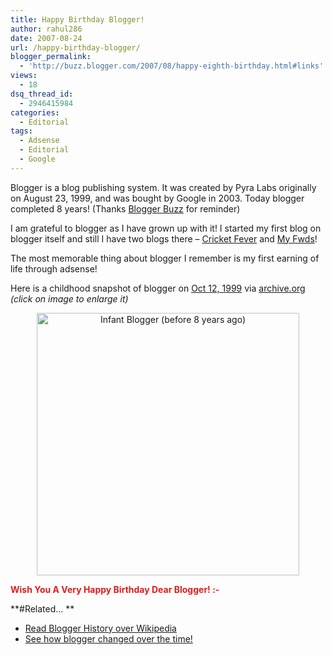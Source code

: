 ```yaml
---
title: Happy Birthday Blogger!
author: rahul286
date: 2007-08-24
url: /happy-birthday-blogger/
blogger_permalink:
  - 'http://buzz.blogger.com/2007/08/happy-eighth-birthday.html#links'
views:
  - 18
dsq_thread_id:
  - 2946415984
categories:
  - Editorial
tags:
  - Adsense
  - Editorial
  - Google
---
```

Blogger is a blog publishing system. It was created by Pyra Labs originally on August 23, 1999, and was bought by Google in 2003. Today blogger completed 8 years! (Thanks <a href="http://buzz.blogger.com/2007/08/happy-eighth-birthday.html#links" onclick="_gaq.push(['_trackEvent', 'outbound-article', 'http://buzz.blogger.com/2007/08/happy-eighth-birthday.html#links', 'Blogger Buzz']);" >Blogger Buzz</a> for reminder)

I am grateful to blogger as I have grown up with it! I started my first blog on blogger itself and still I have two blogs there &#8211; <a href="http://cric286.blogspot.com/" onclick="_gaq.push(['_trackEvent', 'outbound-article', 'http://cric286.blogspot.com/', 'Cricket Fever']);" >Cricket Fever</a> and <a href="http://myfwds.blogspot.com/" onclick="_gaq.push(['_trackEvent', 'outbound-article', 'http://myfwds.blogspot.com/', 'My Fwds']);" >My Fwds</a>!

The most memorable thing about blogger I remember is my first earning of life through adsense!

Here is a childhood snapshot of blogger on <a href="http://web.archive.org/web/19991012022531/http://blogger.com/" onclick="_gaq.push(['_trackEvent', 'outbound-article', 'http://web.archive.org/web/19991012022531/http://blogger.com/', 'Oct 12, 1999']);" >Oct 12, 1999</a> via <a href="http://web.archive.org/" onclick="_gaq.push(['_trackEvent', 'outbound-article', 'http://web.archive.org/', 'archive.org']);" target="_blank" title="Wayback Machine">archive.org</a> *(click on image to enlarge it)*

<a href="http://cdn.devilsworkshop.org/files/2007/08/blogger_snapshot_early_days_by_devils_workshop.JPG" target="_blank" title="Infant Blogger (before 8 years ago)"></a>

<div style="text-align: center">
  <a href="http://cdn.devilsworkshop.org/files/2007/08/blogger_snapshot_early_days_by_devils_workshop.JPG" target="_blank" title="Infant Blogger (before 8 years ago)"><img class="wp-image-52271" src="http://cdn.devilsworkshop.org/files/2007/08/blogger_snapshot_early_days_by_devils_workshop.JPG" alt="Infant Blogger (before 8 years ago)" border="0" width="420" /></a>
</div>

<font color="#df1c1c"><strong>Wish You A Very Happy Birthday Dear Blogger! <img src="http://devilsworkshop.org/wp-includes/images/smilies/simple-smile.png" alt=":-)" class="wp-smiley" style="height: 1em; max-height: 1em;" /></strong></font>

**#Related&#8230; **

  * <a href="http://en.wikipedia.org/wiki/Blogger_%28service%29" onclick="_gaq.push(['_trackEvent', 'outbound-article', 'http://en.wikipedia.org/wiki/Blogger_%28service%29', 'Read Blogger History over Wikipedia']);" >Read Blogger History over Wikipedia</a>
  * <a href="http://web.archive.org/web/*/http://www.blogger.com" onclick="_gaq.push(['_trackEvent', 'outbound-article', 'http://web.archive.org/web/*/http://www.blogger.com', 'See how blogger changed over the time!']);" >See how blogger changed over the time!</a>
